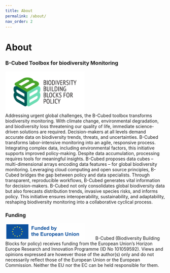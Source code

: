 ```yaml
---
title: About
permalink: /about/
nav_order: 2
---
```


# About

### B-Cubed Toolbox for biodiversity Monitoring  

<div style="display: flex; align-items: center;">
  <img src="/static/images/b3-logo.png" alt="The B-Cubed logo" width="250;" style="margin-right:30px"> 
</div>
Addressing urgent global challenges, the B-Cubed toolbox transforms biodiversity monitoring. With climate change, environmental degradation, and biodiversity loss threatening our quality of life, immediate science-driven solutions are required. Decision-makers at all levels demand accurate data on biodiversity trends, threats, and uncertainties. B-Cubed transforms labor-intensive monitoring into an agile, responsive process. Integrating complex data, including environmental factors, this initiative supports improved policy-making. Despite data accumulation, processing requires tools for meaningful insights. B-Cubed proposes data cubes – multi-dimensional arrays encoding data features – for global biodiversity monitoring. Leveraging cloud computing and open source principles, B-Cubed bridges the gap between policy and data specialists. Through transparent, reproducible workflows, B-Cubed generates vital information for decision-makers. B-Cubed not only consolidates global biodiversity data but also forecasts distribution trends, invasive species risks, and informs policy. This initiative ensures interoperability, sustainability, and adaptability, reshaping biodiversity monitoring into a collaborative cyclical process.

### Funding
<img src="/static/images/logo-eu.png" alt="The EU" width="250;" style="margin-right:30px">  
B-Cubed (Biodiversity Building Blocks for policy) receives funding from the European Union’s Horizon Europe Research and Innovation Programme  (ID No 101059592). Views and opinions expressed are however those of the author(s) only and do not necessarily reflect those of the European Union or the European Commission. Neither the EU nor the EC can be held responsible for them.

